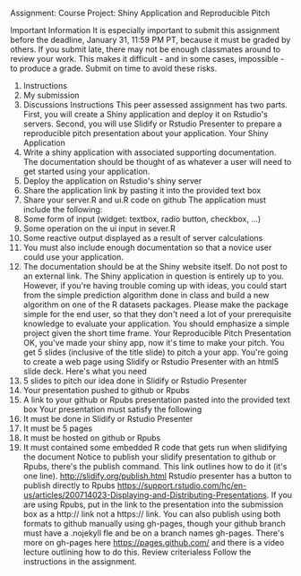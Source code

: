 Assignment: Course Project: Shiny Application and Reproducible Pitch

Important Information
It is especially important to submit this assignment before the deadline, January 31, 11:59 PM PT, because it must be graded by others. If you submit late, there may not be enough classmates around to review your work. This makes it difficult - and in some cases, impossible - to produce a grade. Submit on time to avoid these risks.
1.	Instructions
2.	My submission
3.	Discussions
Instructions
This peer assessed assignment has two parts. First, you will create a Shiny application and deploy it on Rstudio's servers. Second, you will use Slidify or Rstudio Presenter to prepare a reproducible pitch presentation about your application.
Your Shiny Application
1.	Write a shiny application with associated supporting documentation. The documentation should be thought of as whatever a user will need to get started using your application.
2.	Deploy the application on Rstudio's shiny server
3.	Share the application link by pasting it into the provided text box
4.	Share your server.R and ui.R code on github
The application must include the following:
1.	Some form of input (widget: textbox, radio button, checkbox, ...)
2.	Some operation on the ui input in sever.R
3.	Some reactive output displayed as a result of server calculations
4.	You must also include enough documentation so that a novice user could use your application.
5.	The documentation should be at the Shiny website itself. Do not post to an external link.
The Shiny application in question is entirely up to you. However, if you're having trouble coming up with ideas, you could start from the simple prediction algorithm done in class and build a new algorithm on one of the R datasets packages. Please make the package simple for the end user, so that they don't need a lot of your prerequisite knowledge to evaluate your application. You should emphasize a simple project given the short time frame.
Your Reproducible Pitch Presentation
OK, you've made your shiny app, now it's time to make your pitch. You get 5 slides (inclusive of the title slide) to pitch a your app. You're going to create a web page using Slidify or Rstudio Presenter with an html5 slide deck.
Here's what you need
1.	5 slides to pitch our idea done in Slidify or Rstudio Presenter
2.	Your presentation pushed to github or Rpubs
3.	A link to your github or Rpubs presentation pasted into the provided text box
Your presentation must satisfy the following
1.	It must be done in Slidify or Rstudio Presenter
2.	It must be 5 pages
3.	It must be hosted on github or Rpubs
4.	It must contained some embedded R code that gets run when slidifying the document
Notice to publish your slidify presentation to github or Rpubs, there's the publish command. This link outlines how to do it (it's one line).
http://slidify.org/publish.html
Rstudio presenter has a button to publish directly to Rpubs https://support.rstudio.com/hc/en-us/articles/200714023-Displaying-and-Distributing-Presentations. If you are using Rpubs, put in the link to the presentation into the submission box as a http:// link not a https:// link.
You can also publish using both formats to github manually using gh-pages, though your github branch must have a .nojekyll fle and be on a branch names gh-pages. There's more on gh-pages here https://pages.github.com/ and there is a video lecture outlining how to do this.
Review criterialess 
Follow the instructions in the assignment.

